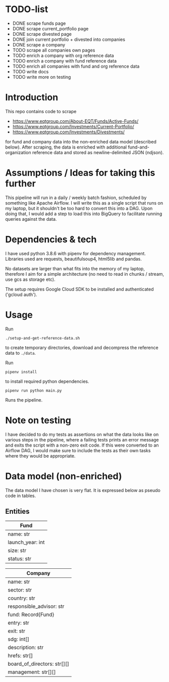 # TODO-list

* DONE scrape funds page
* DONE scrape current_portfolio page
* DONE scrape divested page
* DONE join current portfolio + divested into companies
* DONE scrape a company
* TODO scrape all companies own pages
* TODO enrich a company with org reference data
* TODO enrich a company with fund reference data
* TODO enrich all companies with fund and org reference data
* TODO write docs
* TODO write more on testing

# Introduction

This repo contains code to scrape 

 - https://www.eqtgroup.com/About-EQT/Funds/Active-Funds/
 - https://www.eqtgroup.com/Investments/Current-Portfolio/
 - https://www.eqtgroup.com/Investments/Divestments/

for fund and company data into the non-enriched data model (described below).
After scraping, the data is enriched with additional fund-and-organization
reference data and stored as newline-delimited JSON (ndjson).

# Assumptions / Ideas for taking this further

This pipeline will run in a daily / weekly batch fashion, scheduled by something like Apache Airflow. I will write this as a single script that runs on my laptop, but it shouldn't be too hard to convert this into a DAG.
Upon doing that, I would add a step to load this into BigQuery to facilitate running queries against the data.

# Dependencies & tech

I have used python 3.8.6 with pipenv for dependency management.
Libraries used are requests, beautifulsoup4, html5lib and pandas.

No datasets are larger than what fits into the memory of my laptop, therefore I aim for a simple architecture (no need to read in chunks / stream, use gcs as storage etc).

The setup requires Google Cloud SDK to be installed and authenticated ('gcloud auth').

# Usage

Run

    ./setup-and-get-reference-data.sh
    
to create temporary directories, download and decompress the reference data to `./data`.

Run

    pipenv install

to install required python dependencies.


    pipenv run python main.py

Runs the pipeline.

# Note on testing

I have decided to do my tests as assertions on what the data looks like on various steps in the pipeline, where a failing tests prints an error message and exits the script with a non-zero exit code. If this were converted to an Airflow DAG, I would make sure to include the tests as their own tasks where they would be appropriate.

# Data model (non-enriched)

The data model I have chosen is very flat.
It is expressed below as pseudo code in tables.

## Entities

| Fund             |
|------------------|
| name: str        |
| launch_year: int |
| size: str        |
| status: str      |


| Company                     |
|-----------------------------|
| name: str                   |
| sector: str                 |
| country: str                |
| responsible_advisor: str    |
| fund: Record{Fund}          |
| entry: str                  |
| exit: str                   |
| sdg: int[]                  |
| description: str            |
| hrefs: str[]                |
| board_of_directors: str[][] |
| management: str[][]         |

